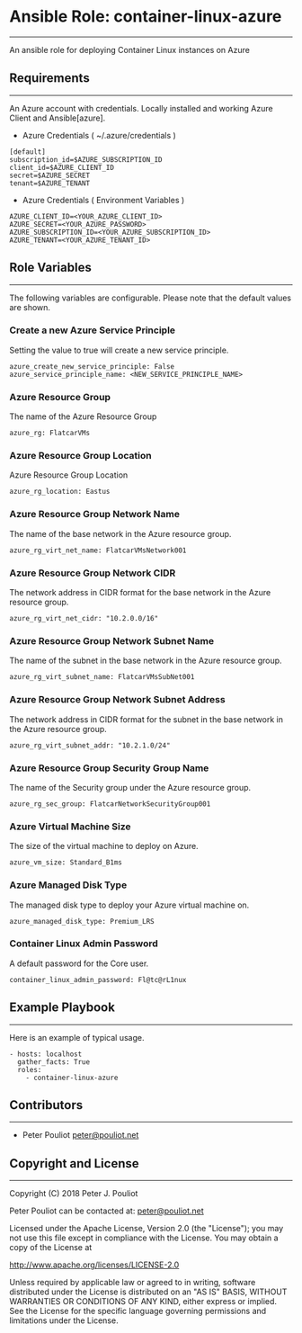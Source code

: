 # Ansible Role: container-linux-azure
------------------

An ansible role for deploying Container Linux instances on Azure



## Requirements
------------------

An Azure account with credentials.  Locally installed and working Azure Client and Ansible[azure].

* Azure Credentials ( ~/.azure/credentials )

```
[default]
subscription_id=$AZURE_SUBSCRIPTION_ID
client_id=$AZURE_CLIENT_ID
secret=$AZURE_SECRET
tenant=$AZURE_TENANT
```

* Azure Credentials ( Environment Variables )

```
AZURE_CLIENT_ID=<YOUR_AZURE_CLIENT_ID>
AZURE_SECRET=<YOUR_AZURE_PASSWORD>
AZURE_SUBSCRIPTION_ID=<YOUR_AZURE_SUBSCRIPTION_ID>
AZURE_TENANT=<YOUR_AZURE_TENANT_ID>
```

## Role Variables
------------------

The following variables are configurable.  Please note that the default values are shown.

### Create a new Azure Service Principle

Setting the value to true will create a new service principle.

```
azure_create_new_service_principle: False
azure_service_principle_name: <NEW_SERVICE_PRINCIPLE_NAME>
```

### Azure Resource Group
The name of the Azure Resource Group

```
azure_rg: FlatcarVMs
```

### Azure Resource Group Location
Azure Resource Group Location

```
azure_rg_location: Eastus
```

### Azure Resource Group Network Name
The name of the base network in the Azure resource group.

```
azure_rg_virt_net_name: FlatcarVMsNetwork001
```

### Azure Resource Group Network CIDR
The network address in CIDR format for the base network in the Azure resource group.

```
azure_rg_virt_net_cidr: "10.2.0.0/16"
```

### Azure Resource Group Network Subnet Name
The name of the subnet in the base network in the Azure resource group.

```
azure_rg_virt_subnet_name: FlatcarVMsSubNet001
```

### Azure Resource Group Network Subnet Address
The network address in CIDR format for the subnet in the base network in the Azure resource group.

```
azure_rg_virt_subnet_addr: "10.2.1.0/24"
```

### Azure Resource Group Security Group Name
The name of the Security group under the Azure resource group.

```
azure_rg_sec_group: FlatcarNetworkSecurityGroup001
```

### Azure Virtual Machine Size
The size of the virtual machine to deploy on Azure.

```
azure_vm_size: Standard_B1ms
```

### Azure Managed Disk Type
The managed disk type to deploy your Azure virtual machine on.

```
azure_managed_disk_type: Premium_LRS
```

### Container Linux Admin Password
A default password for the Core user.

```
container_linux_admin_password: Fl@tc@rL1nux
```

## Example Playbook
------------------

Here is an example of typical usage.


```
- hosts: localhost
  gather_facts: True
  roles:
    - container-linux-azure
```

## Contributors
------------

 * Peter Pouliot <peter@pouliot.net>

## Copyright and License
---------------------

Copyright (C) 2018 Peter J. Pouliot

Peter Pouliot can be contacted at: peter@pouliot.net

Licensed under the Apache License, Version 2.0 (the "License");
you may not use this file except in compliance with the License.
You may obtain a copy of the License at

  http://www.apache.org/licenses/LICENSE-2.0

Unless required by applicable law or agreed to in writing, software
distributed under the License is distributed on an "AS IS" BASIS,
WITHOUT WARRANTIES OR CONDITIONS OF ANY KIND, either express or implied.
See the License for the specific language governing permissions and
limitations under the License.
